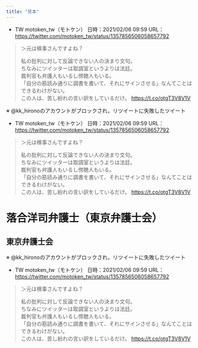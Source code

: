 ```yaml
---
title: "見本"
---
```

  

- TW motoken_tw（モトケン） 日時：2021/02/06 09:59 URL： https://twitter.com/motoken_tw/status/1357856506058657792  
> ＞元は検事さんですよね？  
>   
> 私の批判に対して反論できない人の決まり文句。  
> ちなみにツイッターは取調室というよりは法廷。  
> 裁判官も弁護人もいるし傍聴人もいる。  
> 「自分の筋読み通りに調書を書いて、それにサインさせる」なんてことはできるわけがない。  
> この人は、苦し紛れの言い訳をしているだけ。 https://t.co/otgT3V8V1V  

※ @kk_hironoのアカウントがブロックされ，リツイートに失敗したツイート  

- TW motoken_tw（モトケン） 日時：2021/02/06 09:59 URL： https://twitter.com/motoken_tw/status/1357856506058657792  
> ＞元は検事さんですよね？  
>   
> 私の批判に対して反論できない人の決まり文句。  
> ちなみにツイッターは取調室というよりは法廷。  
> 裁判官も弁護人もいるし傍聴人もいる。  
> 「自分の筋読み通りに調書を書いて、それにサインさせる」なんてことはできるわけがない。  
> この人は、苦し紛れの言い訳をしているだけ。 https://t.co/otgT3V8V1V  

# 落合洋司弁護士（東京弁護士会）

## 東京弁護士会

※ @kk_hironoのアカウントがブロックされ，リツイートに失敗したツイート

- TW motoken_tw（モトケン） 日時：2021/02/06 09:59 URL： https://twitter.com/motoken_tw/status/1357856506058657792  
> ＞元は検事さんですよね？  
>   
> 私の批判に対して反論できない人の決まり文句。  
> ちなみにツイッターは取調室というよりは法廷。  
> 裁判官も弁護人もいるし傍聴人もいる。  
> 「自分の筋読み通りに調書を書いて、それにサインさせる」なんてことはできるわけがない。  
> この人は、苦し紛れの言い訳をしているだけ。 https://t.co/otgT3V8V1V  
